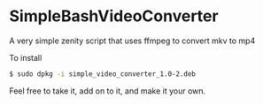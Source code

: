 # SimpleBashVideoConverter
A very simple zenity script that uses ffmpeg to convert mkv to mp4 

To install
```.sh
$ sudo dpkg -i simple_video_converter_1.0-2.deb
```

Feel free to take it, add on to it, and make it your own. 

